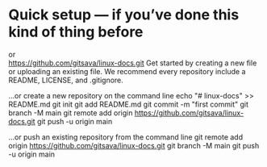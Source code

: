 # Quick setup — if you’ve done this kind of thing before
or	
https://github.com/gitsava/linux-docs.git
Get started by creating a new file or uploading an existing file. We recommend every repository include a README, LICENSE, and .gitignore.

…or create a new repository on the command line
echo "# linux-docs" >> README.md
git init
git add README.md
git commit -m "first commit"
git branch -M main
git remote add origin https://github.com/gitsava/linux-docs.git
git push -u origin main

…or push an existing repository from the command line
git remote add origin https://github.com/gitsava/linux-docs.git
git branch -M main
git push -u origin main